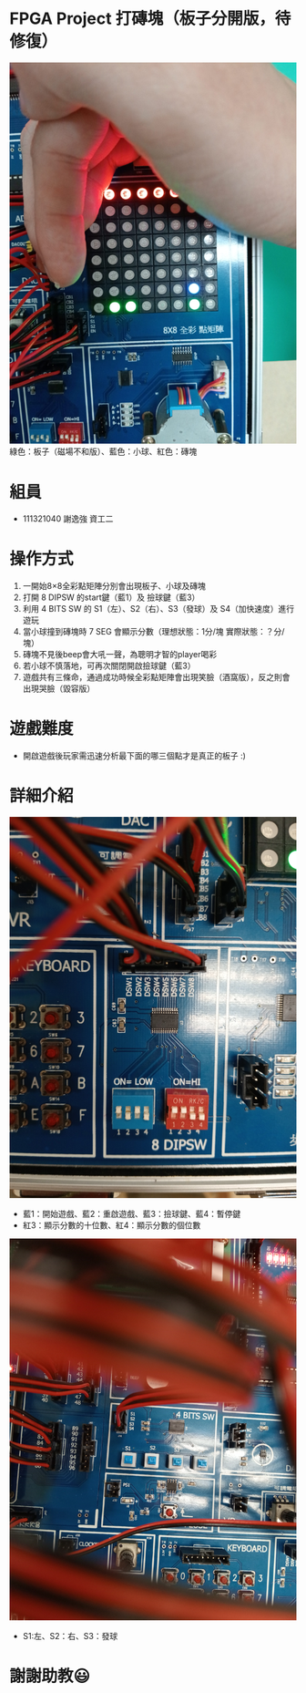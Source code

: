 # FPGA Project 打磚塊（板子分開版，待修復）
![image](有想法的板子.jpg)
綠色：板子（磁場不和版）、藍色：小球、紅色：磚塊
# 組員
- 111321040 謝逸強 資工二
# 操作方式
1. 一開始8×8全彩點矩陣分別會出現板子、小球及磚塊
2. 打開 8 DIPSW 的start鍵（藍1）及 撿球鍵（藍3）
3. 利用 4 BITS SW 的 S1（左）、S2（右）、S3（發球）及 S4（加快速度）進行遊玩
4. 當小球撞到磚塊時 7 SEG 會顯示分數（理想狀態：1分/塊 實際狀態：？分/塊）
5. 磚塊不見後beep會大吼一聲，為聰明才智的player喝彩
6. 若小球不慎落地，可再次關閉開啟撿球鍵（藍3）
7. 遊戲共有三條命，通過成功時候全彩點矩陣會出現笑臉（酒窩版），反之則會出現哭臉（毀容版）
# 遊戲難度
- 開啟遊戲後玩家需迅速分析最下面的哪三個點才是真正的板子 :)
# 詳細介紹
![image](一鍵重啟.jpg)

- 藍1：開始遊戲、藍2：重啟遊戲、藍3：撿球鍵、藍4：暫停鍵
- 紅3：顯示分數的十位數、紅4：顯示分數的個位數

![image](按到手很痛的button.jpg)

- S1:左、S2：右、S3：發球

# 謝謝助教😃
